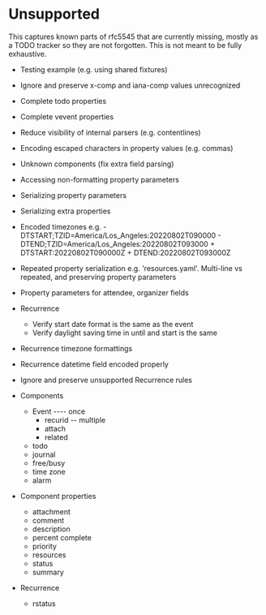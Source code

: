 # Unsupported

This captures known parts of rfc5545 that are currently missing, mostly as a
TODO tracker so they are not forgotten. This is not meant to be fully exhaustive.

- Testing example (e.g. using shared fixtures)
- Ignore and preserve x-comp and iana-comp values unrecognized
- Complete todo properties
- Complete vevent properties
- Reduce visibility of internal parsers (e.g. contentlines)
- Encoding escaped characters in property values (e.g. commas)
- Unknown components (fix extra field parsing)
- Accessing non-formatting property parameters
- Serializing property parameters
- Serializing extra properties
- Encoded timezones e.g.
        - DTSTART;TZID=America/Los_Angeles:20220802T090000
        - DTEND;TZID=America/Los_Angeles:20220802T093000
        + DTSTART:20220802T090000Z
        + DTEND:20220802T093000Z
- Repeated property serialization e.g. 'resources.yaml'. Multi-line vs repeated, and preserving property parameters
- Property parameters for attendee, organizer fields
- Recurrence
  - Verify start date format is the same as the event
  - Verify daylight saving time in until and start is the same
- Recurrence timezone formattings
- Recurrence datetime field encoded properly
- Ignore and preserve unsupported Recurrence rules

- Components
  - Event
    ---- once
    - recurid
    -- multiple
    - attach
    - related
  - todo
  - journal
  - free/busy
  - time zone
  - alarm

- Component properties
  - attachment
  - comment
  - description
  - percent complete
  - priority
  - resources
  - status
  - summary

- Recurrence
  - rstatus
